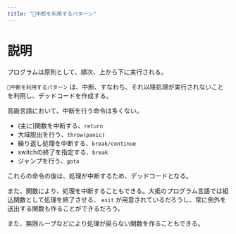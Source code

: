 ```yaml
---
title: "🔖中断を利用するパターン"
---
```


# 説明

プログラムは原則として、順次、上から下に実行される。

`🔖中断を利用するパターン` は、中断、すなわち、それ以降処理が実行されないことを利用し、デッドコードを作成する。

高級言語において、中断を行う命令は多くない。

- (主に)関数を中断する、`return`
- 大域脱出を行う、`throw(panic)`
- 繰り返し処理を中断する、`break/continue`
- switchの終了を指定する、`break`
- ジャンプを行う、`goto`

これらの命令の後は、処理が中断するため、デッドコードとなる。

また、関数により、処理を中断することもできる。大抵のプログラム言語では組込関数として処理を終了させる、 `exit` が用意されているだろうし、常に例外を送出する関数も作ることができるだろう。

また、無限ループなどにより処理が戻らない関数を作ることもできる。






